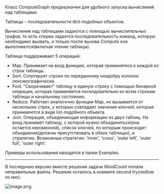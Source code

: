 
Класс ComputeGraph предназначен для удобного запуска вычислений над таблицами.

Таблицы - последовательности dict-подобных объектов.

Вычисления над таблицами задаются с помощью вычислительных графов, то есть сперва задается последовательность команд, которую необходимо вызвать, и только после вызова Compute она выполняются(включая чтение таблицы).

Таблица поддерживает 5 операций:

- Map. Принимает на вход функцию, которая применятеся к каждой из строк таблицы.
- Sort. Сотртирует строки по переданному ннадобру колонок лексикографически.
- Fold. "Сворачивает" таблицу в единую строку с помощью бинарной операции, которая применяется поселдовательно ко всем строкам таблицы и начальному состоянию. 
- Reduce. Работает аналогично функции Map, но вызывается от нескольких строк, у которых совпадает значение ключей, которые приниаеются в виде list-подобного объекта.
- Join. Операция, объединающая информацию из двух таблиц. На вход принимет таблицу, с которой нужно объединиться(она остается неизменной), список ключей, по которым происходит объедиение(должны присутствовать в обеих таблицах), и стратегию. Возможные стратегии: 'inner', 'cross', 'outer left', 'outer full', 'outer right'.


Примеры использования находятся в папке Examples.

--------------------
В последнюю версию вместо решения задачи WordCount попали неправильные файлы. Решение осталось в коммите second try(любом из них).

![image.png](https://pp.userapi.com/c840734/v840734784/2d4a1/fgke0wAHkJc.jpg)
